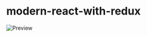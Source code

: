 # modern-react-with-redux


![Preview](https://github.com/Harnoorsingh5/modern-react-with-redux/tree/master/images/AppComponent.png)
